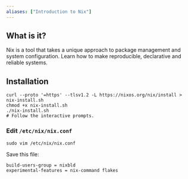 ```yaml
---
aliases: ["Introduction to Nix"]
---
```


## What is it?

Nix is a tool that takes a unique approach to package management and system configuration. Learn how to make reproducible, declarative and reliable systems.

## Installation

```shell
curl --proto '=https' --tlsv1.2 -L https://nixos.org/nix/install > nix-install.sh
chmod +x nix-install.sh
./nix-install.sh
# Follow the interactive prompts.
```

### Edit `/etc/nix/nix.conf`

```shell
sudo vim /etc/nix/nix.conf
```

Save this file:

```plaintext
build-users-group = nixbld
experimental-features = nix-command flakes
```


